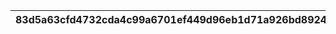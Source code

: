 |83d5a63cfd4732cda4c99a6701ef449d96eb1d71a926bd892460a31470066e9d|dbc37a45af98afda8c1e82028a6f20be89743510c6f77b2ef96402e81efa9a81|028a6f504234fc427589cc7ce685c041bbd0f12ace0033e1470ab9a73b1d11ee|3263f30808c0187dd10510f2faee741ff8fdca2bfa6afd5111a533849679214c|8e119797fa3ab919766b59febcf440632cc4d892f38db1b3caac24b44c613e2d|e5206fe1733d86bac27fd05ca362bc54c6946a9a80f3b4297649dc9883d151c8|c64749c1e245b88460bc27b0c9e0c749928b1fca9b1990aee589c2146a4c165d|52dfb70b5922dc7f8799a123e6328342dc52e33c849922c9503ad12c2cfdc70e|f29bd6a20e751744dea4aeddada76984be5d292f7db37cd91590ca00b0586b60|36819684e026170cabdcc93144d161bb241fd069c5a996e98a247b3aac9cc22c|d5acee57a2653bcf4109c222ed222580d0f1bcf4daf8d79005b881e3892491cd|
| --- | --- | --- | --- | --- | --- | --- | --- | --- | --- | --- |